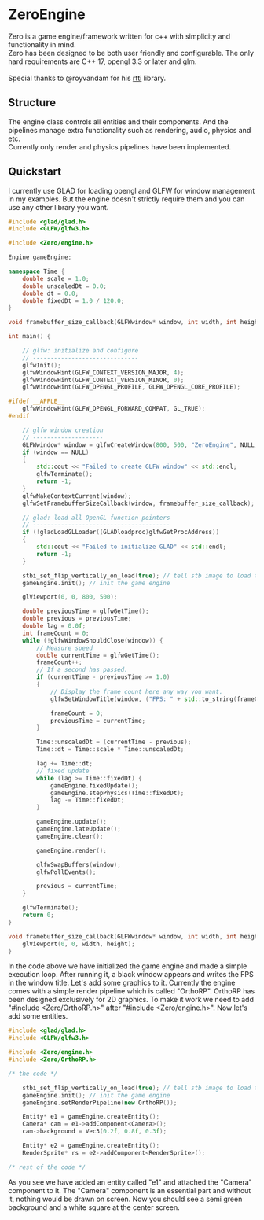 # ZeroEngine
Zero is a game engine/framework written for c++ with simplicity and functionality in mind.<br />
Zero has been designed to be both user friendly and configurable. The only hard requirements are C++ 17, opengl 3.3 or later and glm.<br /><br />
Special thanks to @royvandam for his <a href="https://github.com/royvandam/rtti">rtti</a> library.

## Structure
The engine class controls all entities and their components. And the pipelines manage extra functionality such as rendering, audio, physics and etc.<br />
Currently only render and physics pipelines have been implemented.

## Quickstart
I currently use GLAD for loading opengl and GLFW for window management in my examples. But the engine doesn't strictly require them and you can use any other library you want.
```cpp
#include <glad/glad.h>
#include <GLFW/glfw3.h>

#include <Zero/engine.h>

Engine gameEngine;

namespace Time {
    double scale = 1.0;
    double unscaledDt = 0.0;
    double dt = 0.0;
    double fixedDt = 1.0 / 120.0;
}

void framebuffer_size_callback(GLFWwindow* window, int width, int height);

int main() {

    // glfw: initialize and configure
    // ------------------------------
    glfwInit();
    glfwWindowHint(GLFW_CONTEXT_VERSION_MAJOR, 4);
    glfwWindowHint(GLFW_CONTEXT_VERSION_MINOR, 0);
    glfwWindowHint(GLFW_OPENGL_PROFILE, GLFW_OPENGL_CORE_PROFILE);

#ifdef __APPLE__
    glfwWindowHint(GLFW_OPENGL_FORWARD_COMPAT, GL_TRUE);
#endif

    // glfw window creation
    // --------------------
    GLFWwindow* window = glfwCreateWindow(800, 500, "ZeroEngine", NULL, NULL);
    if (window == NULL)
    {
        std::cout << "Failed to create GLFW window" << std::endl;
        glfwTerminate();
        return -1;
    }
    glfwMakeContextCurrent(window);
    glfwSetFramebufferSizeCallback(window, framebuffer_size_callback);

    // glad: load all OpenGL function pointers
    // ---------------------------------------
    if (!gladLoadGLLoader((GLADloadproc)glfwGetProcAddress))
    {
        std::cout << "Failed to initialize GLAD" << std::endl;
        return -1;
    }

    stbi_set_flip_vertically_on_load(true); // tell stb image to load textures normally
    gameEngine.init(); // init the game engine

    glViewport(0, 0, 800, 500);

    double previousTime = glfwGetTime();
    double previous = previousTime;
    double lag = 0.0f;
    int frameCount = 0;
    while (!glfwWindowShouldClose(window)) {
        // Measure speed
        double currentTime = glfwGetTime();
        frameCount++;
        // If a second has passed.
        if (currentTime - previousTime >= 1.0)
        {
            // Display the frame count here any way you want.
            glfwSetWindowTitle(window, ("FPS: " + std::to_string(frameCount)).c_str());

            frameCount = 0;
            previousTime = currentTime;
        }

        Time::unscaledDt = (currentTime - previous);
        Time::dt = Time::scale * Time::unscaledDt;

        lag += Time::dt;
        // fixed update
        while (lag >= Time::fixedDt) {
            gameEngine.fixedUpdate();
            gameEngine.stepPhysics(Time::fixedDt);
            lag -= Time::fixedDt;
        }

        gameEngine.update();
        gameEngine.lateUpdate();
        gameEngine.clear();

        gameEngine.render();

        glfwSwapBuffers(window);
        glfwPollEvents();

        previous = currentTime;
    }

    glfwTerminate();
    return 0;
}

void framebuffer_size_callback(GLFWwindow* window, int width, int height) {
    glViewport(0, 0, width, height);
}
```
In the code above we have initialized the game engine and made a simple execution loop. After running it, a black window appears and writes the FPS in the window title. Let's add some graphics to it. Currently the engine comes with a simple render pipeline which is called "OrthoRP". OrthoRP has been designed exclusively for 2D graphics. To make it work we need to add "#include <Zero/OrthoRP.h>" after "#include <Zero/engine.h>". Now let's add some entities.
```cpp
#include <glad/glad.h>
#include <GLFW/glfw3.h>

#include <Zero/engine.h>
#include <Zero/OrthoRP.h>

/* the code */

    stbi_set_flip_vertically_on_load(true); // tell stb image to load textures normally
    gameEngine.init(); // init the game engine
    gameEngine.setRenderPipeline(new OrthoRP());

    Entity* e1 = gameEngine.createEntity();
    Camera* cam = e1->addComponent<Camera>();
    cam->background = Vec3(0.2f, 0.8f, 0.3f);

    Entity* e2 = gameEngine.createEntity();
    RenderSprite* rs = e2->addComponent<RenderSprite>();

/* rest of the code */
```
As you see we have added an entity called "e1" and attached the "Camera" component to it. The "Camera" component is an essential part and without it, nothing would be drawn on screen. Now you should see a semi green background and a white square at the center screen.
